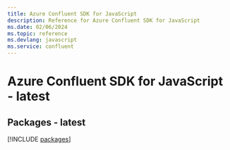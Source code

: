 ```yaml
---
title: Azure Confluent SDK for JavaScript
description: Reference for Azure Confluent SDK for JavaScript
ms.date: 02/06/2024
ms.topic: reference
ms.devlang: javascript
ms.service: confluent
---
```

# Azure Confluent SDK for JavaScript - latest
## Packages - latest
[!INCLUDE [packages](confluent-index.md)]